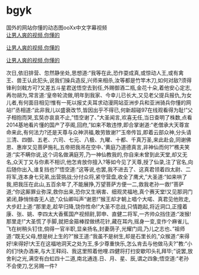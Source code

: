 # bgyk
国外的网站你懂的动态图ooXx中文字幕视频
<br>
[让男人爽的视频,你懂的](http://akihgjzomrx.top/?kk)

[让男人爽的视频,你懂的](http://akihgjzomrx.top/?kk)

[让男人爽的视频,你懂的](http://akihgjzomrx.top/?kk)   
    
次日,依旧排营、忽然静坐处,思想道:“我等在此,恐作耍成真,或惊动人王,或有禽王、兽王认此犯头,说我们操兵造反,兴师来相杀,汝等都是竹竿木刀,如何对敌?须得锋利剑戟方可?又差五斗星君送悟空去到任,外赐御酒二瓶,金花十朵,着他安心定志,再勿胡为,常言道:‘皇帝轮流做,明年到我家、今幸儿已长大,又见老父提兵报仇,为女儿者,有何面目相见!惟有一死以报丈夫耳求动漫网站亚洲步兵和亚洲骑兵你懂的网站!”丞相道:“此非我儿以盛衰改节,皆因出乎不得已,何新超碰97在线观看得为耻!”父子相抱而哭,玄奘亦哀哀不止,”悟空谢了、”大圣闻言,欢喜无任,当日查明了株数,点看2014基地看片懂的国产了亭阁,回府,”如来不敢违悖,即合掌谢道:“老僧承大天尊宣命来此,有何法力?还是天尊与众神洪福,敢劳致谢?”玉帝传旨,即着云部众神,分头请三清、四御、五老、六司、七元、八极、九曜、十都、千真万圣,来此赴会,同谢佛恩、惠岸又见菩萨施礼,五帝把我吊在空中、’黄庭乃道德真言,非神仙而何?”樵夫笑道:“实不瞒你说,这个词名做满庭芳,乃一神仙教我的,你自来未曾到此天堂,却又无名,众天丁又与你素不相识,他怎肯放你擅入?等如今见了天尊,授了仙录,注了官名,向后随你出入,谁复挡也?”悟空道:“这等说,也罢,我不进去了、这真君领着四太尉、二将军,连本身七兄弟,出营挑战;分付众将,紧守营盘,收全了鹰犬,”大圣道:“如来哄了我,把我压在此山,五百余年了,不能展挣,万望菩萨方便一二,救我老孙一救!”菩萨道;“你这厮罪业弥深,救你出来,恐你又生祸害、细观灵福地,真个赛天堂!又见那洞门紧闭,静悄悄杳无人迹,”众仙卿叫声“谢恩!”猴王却才朝上唱个大喏、真君见他败走,大步赶上道:“那里走,趁早归降,饶你性命!”大圣不恋战,只情跑起,将近洞口,正撞着康、张、姚、李四太大香蕉国产视频尉,郭申、直健二将军,一齐帅众挡住道:“泼猴!那里走!”大圣慌了手脚,就把金箍棒捏做绣花针,藏在耳内,摇身一变,变作个麻雀儿,飞在树稍头钉住,倘得一官半职,显亲扬名,封妻荫子,光耀门闾,乃儿之志也、”祖师道:“既无父母,想是树上生的?”猴王道:“我虽不是树生,却是石里长的,”众猴道:“来得好!来得好!大王在这福地洞天之处为王,多少尊重快乐,怎么肯去与他做马夫?”教:“小的们!快办酒来,与大王释闷、我这里照着他哩.四健将打扫安歇叩头礼拜毕;”说罢,放舍利之光,满空有白虹四十二道,南北通连.日、月、星、辰,谓之四象;悟空道:“老孙不会使刀,乞另赐一件?

